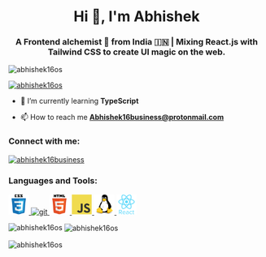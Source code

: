 <h1 align="center">Hi 👋, I'm Abhishek</h1>
<h3 align="center">    A Frontend alchemist 🧪 from India 🇮🇳 | Mixing React.js with Tailwind CSS to create UI magic on the web.</h3>

<p align="left"> <img src="https://komarev.com/ghpvc/?username=abhishek16os&label=Profile%20views&color=0e75b6&style=flat" alt="abhishek16os" /> </p>

<p align="left"> <a href="https://github.com/ryo-ma/github-profile-trophy"><img src="https://github-profile-trophy.vercel.app/?username=abhishek16os" alt="abhishek16os" /></a> </p>

- 🌱 I’m currently learning **TypeScript**

- 📫 How to reach me **Abhishek16business@protonmail.com**

<h3 align="left">Connect with me:</h3>
<p align="left">
<a href="https://linkedin.com/in/abhishek16business" target="blank"><img align="center" src="https://raw.githubusercontent.com/rahuldkjain/github-profile-readme-generator/master/src/images/icons/Social/linked-in-alt.svg" alt="abhishek16business" height="30" width="40" /></a>
</p>

<h3 align="left">Languages and Tools:</h3>
<p align="left"> <a href="https://www.w3schools.com/css/" target="_blank" rel="noreferrer"> <img src="https://raw.githubusercontent.com/devicons/devicon/master/icons/css3/css3-original-wordmark.svg" alt="css3" width="40" height="40"/> </a> <a href="https://git-scm.com/" target="_blank" rel="noreferrer"> <img src="https://www.vectorlogo.zone/logos/git-scm/git-scm-icon.svg" alt="git" width="40" height="40"/> </a> <a href="https://www.w3.org/html/" target="_blank" rel="noreferrer"> <img src="https://raw.githubusercontent.com/devicons/devicon/master/icons/html5/html5-original-wordmark.svg" alt="html5" width="40" height="40"/> </a> <a href="https://developer.mozilla.org/en-US/docs/Web/JavaScript" target="_blank" rel="noreferrer"> <img src="https://raw.githubusercontent.com/devicons/devicon/master/icons/javascript/javascript-original.svg" alt="javascript" width="40" height="40"/> </a> <a href="https://www.linux.org/" target="_blank" rel="noreferrer"> <img src="https://raw.githubusercontent.com/devicons/devicon/master/icons/linux/linux-original.svg" alt="linux" width="40" height="40"/> </a> <a href="https://reactjs.org/" target="_blank" rel="noreferrer"> <img src="https://raw.githubusercontent.com/devicons/devicon/master/icons/react/react-original-wordmark.svg" alt="react" width="40" height="40"/> </a> </p>

<p><img align="left" src="https://github-readme-stats.vercel.app/api/top-langs?username=abhishek16os&show_icons=true&locale=en&layout=compact" alt="abhishek16os" /></p>

<p>&nbsp;<img align="center" src="https://github-readme-stats.vercel.app/api?username=abhishek16os&show_icons=true&locale=en" alt="abhishek16os" /></p>

<p><img align="center" src="https://github-readme-streak-stats.herokuapp.com/?user=abhishek16os&" alt="abhishek16os" /></p>
